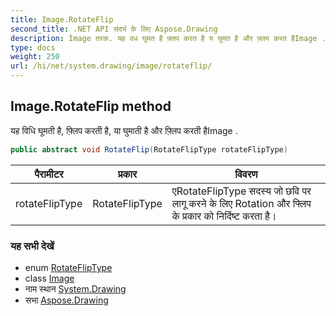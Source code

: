 ```yaml
---
title: Image.RotateFlip
second_title: .NET API संदर्भ के लिए Aspose.Drawing
description: Image तरक. यह वध घूमत है फ़्लप करत है य घुमत है और फ़्लप करत हैImage .
type: docs
weight: 250
url: /hi/net/system.drawing/image/rotateflip/
---
```

## Image.RotateFlip method

यह विधि घूमती है, फ़्लिप करती है, या घुमाती है और फ़्लिप करती हैImage .

```csharp
public abstract void RotateFlip(RotateFlipType rotateFlipType)
```

| पैरामीटर | प्रकार | विवरण |
| --- | --- | --- |
| rotateFlipType | RotateFlipType | एRotateFlipType सदस्य जो छवि पर लागू करने के लिए Rotation और फ्लिप के प्रकार को निर्दिष्ट करता है। |

### यह सभी देखें

* enum [RotateFlipType](../../rotatefliptype/)
* class [Image](../)
* नाम स्थान [System.Drawing](../../image/)
* सभा [Aspose.Drawing](../../../)


